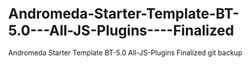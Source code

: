 # Andromeda-Starter-Template-BT-5.0---All-JS-Plugins----Finalized
Andromeda Starter Template BT-5.0 All-JS-Plugins  Finalized git backup

